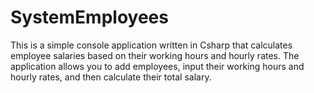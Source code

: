 # SystemEmployees
This is a simple console application written in Csharp that calculates employee salaries based on their working hours and hourly rates. The application allows you to add employees, input their working hours and hourly rates, and then calculate their total salary.
